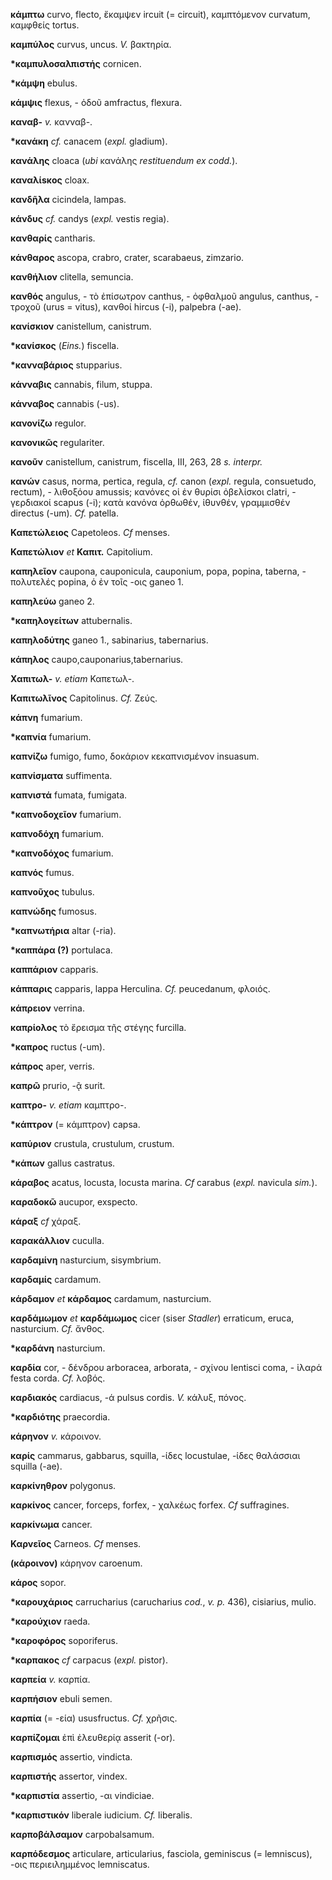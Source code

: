 **κάμπτω** curvo, flecto, ἔκαμψεν ircuit (= circuit), καμπτόμενον
curvatum, καμφθείς tortus.

**καμπύλος** curvus, uncus. *V.* βακτηρία.

**\*καμπυλοσαλπιστής** cornicen.

**\*κάμψη** ebulus.

**κάμψις** flexus, - ὁδοῦ amfractus, flexura.

**καναβ-** *v.* κανναβ-.

**\*κανάκη** *cf.* canacem (*expl.* gladium).

**κανάλης** cloaca (*ubi* κανάλης *restituendum ex codd.*).

**καναλίsκος** cloax.

**κανδῆλα** cicindela, lampas.

**κάνδυς** *cf.* candys (*expl.* vestis regia).

**κανθαρίς** cantharis.

**κάνθαρος** ascopa, crabro, crater, scarabaeus, zimzario.

**κανθήλιον** clitella, semuncia.

**κανθός** angulus, - τὸ ἐπίσωτρον canthus, - ὀφθαλμοῦ angulus,
canthus, - τροχοῦ (urus = vitus), κανθοί hircus (-i), palpebra (-ae).

**κανίσκιον** canistellum, canistrum.

**\*κανίσκος** (*Eins.*) fiscella.

**\*κανναβάριος** stupparius.

**κάνναβις** cannabis, filum, stuppa.

**κάνναβος** cannabis (-us).

**κανονίζω** regulor.

**κανονικῶς** regulariter.

**κανοῦν** canistellum, canistrum, fiscella, III, 263, 28 *s.*
*interpr.*

**κανών** casus, norma, pertica, regula, *cf.* canon (*expl.* regula,
consuetudo, rectum), - λιθοξόου amussis; κανόνες οἱ ἐν θυρίσι ὀβελίσκοι
clatri, - γερδιακοί scapus (-i); κατὰ κανόνα ὀρθωθέν, ἰθυνθέν,
γραμμισθέν directus (-um). *Cf.* patella.

**Καπετώλειος** Capetoleos. *Cf* menses.

**Καπετώλιον** *et* **Καπιτ.** Capitolium.

**καπηλεῖον** caupona, cauponicula, cauponium, popa, popina, taberna, -
πολυτελές popina, ὁ ἐν τοῖς -οις ganeo 1.

**καπηλεύω** ganeo 2.

**\*καπηλογείτων** attubernalis.

**καπηλοδύτης** ganeo 1., sabinarius, tabernarius.

**κάπηλος** caupo,cauponarius,tabernarius.

**Χαπιτωλ-** *v. etiam* Καπετωλ-.

**Καπιτωλῖνος** Capitolinus. *Cf.* Ζεύς.

**κάπνη** fumarium.

**\*καπνία** fumarium.

**καπνίζω** fumigo, fumo, δοκάριον κεκαπνισμένον insuasum.

**καπνίσματα** suffimenta.

**καπνιστά** fumata, fumigata.

**\*καπνοδοχεῖον** fumarium.

**καπνοδόχη** fumarium.

**\*καπνοδόχος** fumarium.

**καπνός** fumus.

**καπνοῦχος** tubulus.

**καπνώδης** fumosus.

**\*καπνωτήρια** altar (-ria).

**\*καππάρα (?)** portulaca.

**καππάριον** capparis.

**κάππαρις** capparis, lappa Herculina. *Cf.* peucedanum, φλοιός.

**κάπρειον** verrina.

**καπρίολος** τὸ ἔρεισμα τῆς στέγης furcilla.

**\*καπρος** ructus (-um).

**κάπρος** aper, verris.

**καπρῶ** prurio, -ᾷ surit.

**καπτρο-** *v. etiam* καμπτρο-.

**\*κάπτρον** (= κάμπτρον) capsa.

**καπύριον** crustula, crustulum, crustum.

**\*κάπων** gallus castratus.

**κάραβος** acatus, locusta, locusta marina. *Cf* carabus (*expl.*
navicula *sim.*).

**καραδοκῶ** aucupor, exspecto.

**κάραξ** *cf* χάραξ.

**καρακάλλιον** cuculla.

**καρδαμίνη** nasturcium, sisymbrium.

**καρδαμίς** cardamum.

**κάρδαμον** *et* **κάρδαμος** cardamum, nasturcium.

**καρδάμωμον** *et* **καρδάμωμος** cicer (siser *Stadler*) erraticum,
eruca, nasturcium. *Cf.* ἄνθος.

**\*καρδάνη** nasturcium.

**καρδία** cor, - δένδρου arboracea, arborata, - σχίνου lentisci coma, -
ἱλαρά festa corda. *Cf.* λοβός.

**καρδιακός** cardiacus, -ά pulsus cordis. *V.* κάλυξ, πόνος.

**\*καρδιότης** praecordia.

**κάρηνον** *v.* κάροινον.

**καρίς** cammarus, gabbarus, squilla, -ίδες locustulae, -ίδες θαλάσσιαι
squilla (-ae).

**καρκίνηθρον** polygonus.

**καρκίνος** cancer, forceps, forfex, - χαλκέως forfex. *Cf*
suffragines.

**καρκίνωμα** cancer.

**Καρνεῖος** Carneos. *Cf* menses.

**(κάροινον)** κάρηνον caroenum.

**κάρος** sopor.

**\*καρουχάριος** carrucharius (carucharius *cod.*, *v. p.* 436),
cisiarius, mulio.

**\*καρούχιον** raeda.

**\*καροφόρος** soporiferus.

**\*καρπακος** *cf* carpacus (*expl.* pistor).

**καρπεία** *v.* καρπία.

**καρπήσιον** ebuli semen.

**καρπία** (= -εία) ususfructus. *Cf.* χρῆσις.

**καρπίζομαι** ἐπὶ ἐλευθερίᾳ asserit (-or).

**καρπισμός** assertio, vindicta.

**καρπιστής** assertor, vindex.

**\*καρπιστία** assertio, -αι vindiciae.

**\*καρπιστικόν** liberale iudicium. *Cf.* liberalis.

**καρποβάλσαμον** carpobalsamum.

**καρπόδεσμος** articulare, articularius, fasciola, geminiscus (=
lemniscus), -οις περιειλημμένος lemniscatus.
